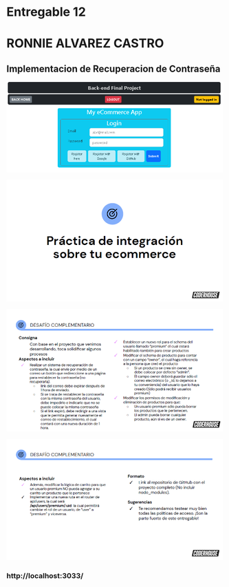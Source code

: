# Entregable 12

# RONNIE ALVAREZ CASTRO 

## Implementacion de Recuperacion de Contraseña


![image](img/login.png)

![image](img/con1.png)

![image](img/con2.png)

![image](img/con3.png)



### http://localhost:3033/


